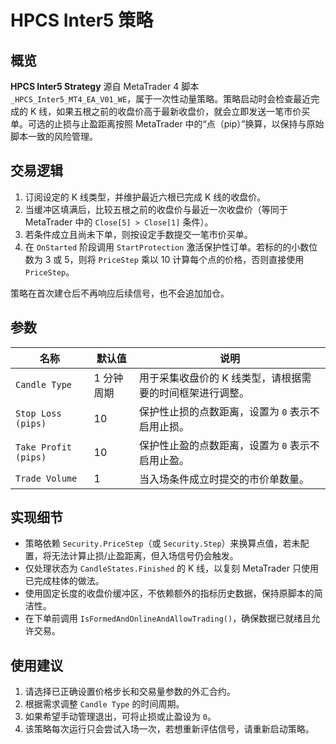 # HPCS Inter5 策略

## 概览

**HPCS Inter5 Strategy** 源自 MetaTrader 4 脚本 `_HPCS_Inter5_MT4_EA_V01_WE`，属于一次性动量策略。策略启动时会检查最近完成的 K 线，如果五根之前的收盘价高于最新收盘价，就会立即发送一笔市价买单。可选的止损与止盈距离按照 MetaTrader 中的“点（pip）”换算，以保持与原始脚本一致的风险管理。

## 交易逻辑

1. 订阅设定的 K 线类型，并维护最近六根已完成 K 线的收盘价。
2. 当缓冲区填满后，比较五根之前的收盘价与最近一次收盘价（等同于 MetaTrader 中的 `Close[5] > Close[1]` 条件）。
3. 若条件成立且尚未下单，则按设定手数提交一笔市价买单。
4. 在 `OnStarted` 阶段调用 `StartProtection` 激活保护性订单。若标的的小数位数为 3 或 5，则将 `PriceStep` 乘以 10 计算每个点的价格，否则直接使用 `PriceStep`。

策略在首次建仓后不再响应后续信号，也不会追加加仓。

## 参数

| 名称 | 默认值 | 说明 |
| --- | --- | --- |
| `Candle Type` | 1 分钟周期 | 用于采集收盘价的 K 线类型，请根据需要的时间框架进行调整。 |
| `Stop Loss (pips)` | 10 | 保护性止损的点数距离，设置为 `0` 表示不启用止损。 |
| `Take Profit (pips)` | 10 | 保护性止盈的点数距离，设置为 `0` 表示不启用止盈。 |
| `Trade Volume` | 1 | 当入场条件成立时提交的市价单数量。 |

## 实现细节

- 策略依赖 `Security.PriceStep`（或 `Security.Step`）来换算点值，若未配置，将无法计算止损/止盈距离，但入场信号仍会触发。
- 仅处理状态为 `CandleStates.Finished` 的 K 线，以复刻 MetaTrader 只使用已完成柱体的做法。
- 使用固定长度的收盘价缓冲区，不依赖额外的指标历史数据，保持原脚本的简洁性。
- 在下单前调用 `IsFormedAndOnlineAndAllowTrading()`，确保数据已就绪且允许交易。

## 使用建议

1. 请选择已正确设置价格步长和交易量参数的外汇合约。
2. 根据需求调整 `Candle Type` 的时间周期。
3. 如果希望手动管理退出，可将止损或止盈设为 `0`。
4. 该策略每次运行只会尝试入场一次，若想重新评估信号，请重新启动策略。
